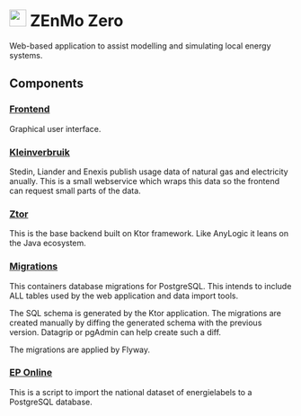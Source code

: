 <img src="https://zenmo.com/wp-content/uploads/elementor/thumbs/zenmo-logo-website-light-grey-square-o1piz2j6llwl7n0xd84ywkivuyf22xei68ewzwrvmc.png" height="30px"/> ZEnMo Zero
==========

Web-based application to assist modelling and simulating local energy systems.

Components
----------

### [Frontend](frontend)

Graphical user interface.

### [Kleinverbruik](kleinverbruik)

Stedin, Liander and Enexis publish usage data of natural gas and electricity anually.
This is a small webservice which wraps this data so the frontend can request small parts of the data.

### [Ztor](ztor)

This is the base backend built on Ktor framework. Like AnyLogic it leans on the Java ecosystem.

### [Migrations](migrations)

This containers database migrations for PostgreSQL.
This intends to include ALL tables used by the web application and data import tools.

The SQL schema is generated by the Ktor application.
The migrations are created manually by diffing the generated schema with the previous version. Datagrip or pgAdmin can help create such a diff.

The migrations are applied by Flyway.

### [EP Online](ep-online)

This is a script to import the national dataset of energielabels to a PostgreSQL database.
